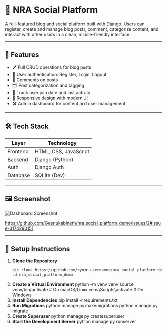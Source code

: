 # 🧠 NRA Social Platform

A full-featured blog and social platform built with Django. Users can register, create and manage blog posts, comment, categorize content, and interact with other users in a clean, mobile-friendly interface.

---

## 🚀 Features

- 🖊️ Full CRUD operations for blog posts
- 🔐 User authentication: Register, Login, Logout
- 💬 Comments on posts
- 🗂️ Post categorization and tagging
- 📅 Track user join date and last activity
- 📱 Responsive design with modern UI
- 🛠️ Admin dashboard for content and user management

---

## 🛠️ Tech Stack

| Layer       | Technology            |
|-------------|------------------------|
| Frontend    | HTML, CSS, JavaScript |
| Backend     | Django (Python)        |
| Auth        | Django Auth |
| Database    | SQLite (Dev) |


---
## 🖼️ Screenshot

![Dashboard Screenshot](https://github.com/Geenukabineth/nra_social_platform_demo/issues/2#issue-3174290151.png)


https://github.com/Geenukabineth/nra_social_platform_demo/issues/2#issue-3174290151




---

## 🔧 Setup Instructions

1. **Clone the Repository**
   ```bash
   git clone https://github.com/<your-username>/nra_social_platform_demo.git
   cd nra_social_platform_demo
2. **Create a Virtual Environment**
   python -m venv venv
   source venv/bin/activate        # On macOS/Linux
   venv\Scripts\activate           # On Windows
3. **Install Dependencies**
   pip install -r requirements.txt
4. **Run Migrations**
   python manage.py makemigrations
   python manage.py migrate
5. **Create Superuser**
   python manage.py createsuperuser
6. **Start the Development Server**
   python manage.py runserver

